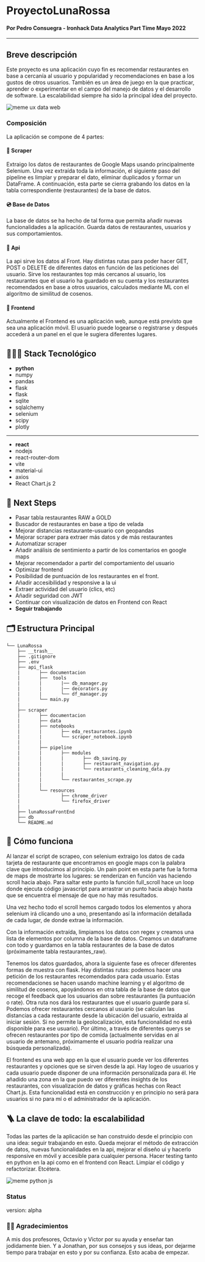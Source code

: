 # ProyectoLunaRossa
#### Por Pedro Consuegra - Ironhack Data Analytics Part Time Mayo 2022

---

## Breve descripción

Este proyecto es una aplicación cuyo fin es recomendar restaurantes en base a cercanía al usuario y popularidad y recomendaciones en base a los gustos de otros usuarios. También es un área de juego en la que practicar, aprender o experimentar en el campo del manejo de datos y el desarrollo de software. La escalabilidad siempre ha sido la principal idea del proyecto.

![meme ux data web](/lunaRossaFrontEnd/src/assets/meme1.png)

### Composición

La aplicación se compone de 4 partes:

#### 🤖 Scraper

Extraigo los datos de restaurantes de Google Maps usando principalmente Selenium. Una vez extraída toda la información, el siguiente paso del pipeline es limpiar y preparar el dato, eliminar duplicados y formar un DataFrame. A continuación, esta parte se cierra grabando los datos en la tabla correspondiente (restaurantes) de la base de datos.

#### 💿 Base de Datos

La base de datos se ha hecho de tal forma que permita añadir nuevas funcionalidades a la aplicación. Guarda datos de restaurantes, usuarios y sus comportamientos.

#### 💽 Api

La api sirve los datos al Front. Hay distintas rutas para poder hacer GET, POST o DELETE de diferentes datos en función de las peticiones del usuario. Sirve los restaurantes top más cercanos al usuario, los restaurantes que el usuario ha guardado en su cuenta y los restaurantes recomendados en base a otros usuarios, calculados mediante ML con el algoritmo de similitud de cosenos.

#### 💫 Frontend

Actualmente el Frontend es una aplicación web, aunque está previsto que sea una aplicación móvil. El usuario puede logearse o registrarse y después accederá a un panel en el que le sugiera diferentes lugares.

## 👨🏼‍💻 Stack Tecnológico

- **python**
- numpy
- pandas 
- flask
- flask
- sqlite
- sqlalchemy
- selenium
- scipy
- plotly
---
- **react**
- nodejs  
- react-router-dom
- vite
- material-ui
- axios
- React Chart.js 2

## 🚀 Next Steps

- Pasar tabla restaurantes RAW a GOLD
- Buscador de restaurantes en base a tipo de velada
- Mejorar distancias restaurante-usuario con geopandas
- Mejorar scraper para extraer más datos y de más restaurantes
- Automatizar scraper
- Añadir análisis de sentimiento a partir de los comentarios en google maps
- Mejorar recomendador a partir del comportamiento del usuario
- Optimizar frontend
- Posibilidad de puntuación de los restaurantes en el front.
- Añadir accesibilidad y responsive a la ui
- Extraer actividad del usuario (clics, etc)
- Añadir seguridad con JWT
- Continuar con visualización de datos en Frontend con React
- **Seguir trabajando**

## 🗂 Estructura Principal
```
└── LunaRossa
    ├── __trash__
    ├── .gitignore
    ├── .env
    ├── api_flask 
    |       ├── documentacion
    |       ├──  tools
    |       |       |── db_manager.py
    |       |       |── decorators.py
    |       |       └── df_manager.py
    |       └── main.py
    |
    ├── scraper
    |       ├── documentacion
    |       ├── data
    |       ├── notebooks
    |       |       ├── eda_restaurantes.ipynb
    |       |       └── scraper_notebook.ipynb 
    |       |    
    |       ├── pipeline
    |       |       ├── modules
    |       |       |       ├── db_saving.py
    |       |       |       ├── restaurant_navigation.py
    |       |       |       └── restaurants_cleaning_data.py
    |       |       |
    |       |       └── restaurantes_scrape.py 
    |       |    
    │       └── resources
    |               ├── chrome_driver
    |               └── firefox_driver
    |
    ├── lunaRossaFrontEnd 
    ├── db
    └── README.md
```
## 🧐 Cómo funciona

Al lanzar el script de scrapeo, con selenium extraigo los datos de cada tarjeta de restaurante que encontramos en google maps con la palabra clave que introducimos al principio. Un pain point en esta parte fue la forma de maps de mostrarte los lugares: se renderizan en función vas haciendo scroll hacia abajo. Para saltar este punto la función full_scroll hace un loop donde ejecuta código javascript para arrastrar un punto hacia abajo hasta que se encuentra el mensaje de que no hay más resultados.

Una vez hecho todo el scroll hemos cargado todos los elementos y ahora selenium irá clicando uno a uno, presentando así la información detallada de cada lugar, de donde extrae la información.

Con la información extraída, limpiamos los datos con regex y creamos una lista de elementos por columna de la base de datos. Creamos un dataframe con todo y guardamos en la tabla restaurantes de la base de datos (próximamente tabla restaurantes_raw).

Tenemos los datos guardados, ahora la siguiente fase es ofrecer diferentes formas de muestra con flask. Hay distintas rutas: podemos hacer una petición de los restaurantes recomendados para cada usuario. Estas recomendaciones se hacen usando machine learning y el algoritmo de similitud de cosenos, apoyándonos en otra tabla de la base de datos que recoge el feedback que los usuarios dan sobre restaurantes (la puntuación o rate). Otra ruta nos dará los restaurantes que el usuario guarde para sí. Podemos ofrecer restaurantes cercanos al usuario (se calculan las distancias a cada restaurante desde la ubicación del usuario, extraída al iniciar sesión. Si no permite la geolocalización, esta funcionalidad no está disponible para ese usuario). Por último, a través de diferentes querys se ofrecen restaurantes por tipo de comida (actualmente servidas en al usuario de antemano, próximamente el usuario podría realizar una búsqueda personalizada).

El frontend es una web app en la que el usuario puede ver los diferentes restaurantes y opciones que se sirven desde la api. Hay logeo de usuarios y cada usuario puede disponer de una información personalizada para él. He añadido una zona en la que puedo ver diferentes insights de los restaurantes, con visualización de datos y gráficas hechas con React Chart.js. Esta funcionalidad está en construcción y en principio no será para usuarios si no para mí o el administrador de la aplicación.

## 🪜 La clave de todo: la escalabilidad

Todas las partes de la aplicación se han construido desde el principio con una idea: seguir trabajando en esto. Queda mejorar el método de extracción de datos, nuevas funcionalidades en la api, mejorar el diseño ui y hacerlo responsive en móvil y accesible para cualquier persona. Hacer testing tanto en python en la api como en el frontend con React. Limpiar el código y refactorizar. Etcétera.

![meme python js](/lunaRossaFrontEnd/src/assets/meme-2.png)

### Status
version: alpha

### 🙏🏼 Agradecimientos

A mis dos profesores, Octavio y Victor por su ayuda y enseñar tan jodidamente bien.
Y a Jonathan, por sus consejos y sus ideas, por dejarme tiempo para trabajar en esto y por su confianza. Esto acaba de empezar.